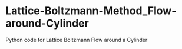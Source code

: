 # Lattice-Boltzmann-Method_Flow-around-Cylinder
Python code for Lattice Boltzmann Flow around a Cylinder
